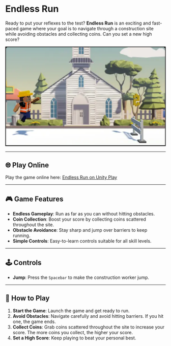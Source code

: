 # Endless Run

Ready to put your reflexes to the test? **Endless Run** is an exciting and fast-paced game where your goal is to navigate through a construction site while avoiding obstacles and collecting coins. Can you set a new high score?

![Endless Run Game](./pic/Endless_Run.png)

---

## 🌐 Play Online

Play the game online here: [Endless Run on Unity Play](https://play.unity.com/en/games/8f20167f-1edf-4544-895d-48bb0e2f055b/endless-run)

---

## 🎮 Game Features

- **Endless Gameplay**: Run as far as you can without hitting obstacles.
- **Coin Collection**: Boost your score by collecting coins scattered throughout the site.
- **Obstacle Avoidance**: Stay sharp and jump over barriers to keep running.
- **Simple Controls**: Easy-to-learn controls suitable for all skill levels.

---

## 🕹️ Controls

- **Jump**: Press the `Spacebar` to make the construction worker jump.

---

## 📖 How to Play

1. **Start the Game**: Launch the game and get ready to run.
2. **Avoid Obstacles**: Navigate carefully and avoid hitting barriers. If you hit one, the game ends.
3. **Collect Coins**: Grab coins scattered throughout the site to increase your score. The more coins you collect, the higher your score.
4. **Set a High Score**: Keep playing to beat your personal best.

